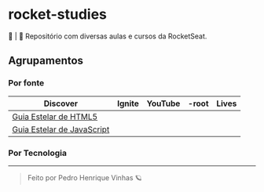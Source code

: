 # rocket-studies
📁 | 🚀 Repositório com diversas aulas e cursos da RocketSeat.

## Agrupamentos

### Por fonte

<table> 
    <thead> 
        <th> Discover </th>
        <th> Ignite </th>
        <th> YouTube </th>
        <th> -root </th>
        <th> Lives </th>
    </thead>
    <tbody>
        <tr>
            <td >
            <a href="./discover/guias-estelares/guia-estelar-html5"> Guia Estelar de HTML5 </a>
            </td>
            <td>
            </td>
            <td>
            </td>
            <td>
            </td>
            <td>
            </td>
        </tr>
         <tr>
            <td >
            <a href="./discover/guias-estelares/guia-estelar-js"> Guia Estelar de JavaScript </a>
            </td>
            <td>
            </td>
            <td>
            </td>
            <td>
            </td>
            <td>
            </td>
        </tr>
    </tbody>
</table>

### Por Tecnologia



--- 


<blockquote> Feito por Pedro Henrique Vinhas 🪐 </blockquote>
